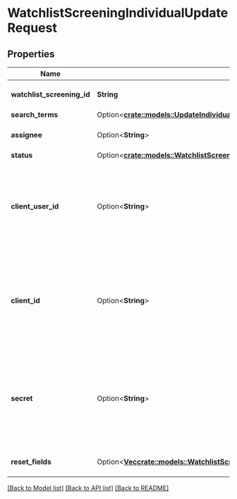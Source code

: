 # WatchlistScreeningIndividualUpdateRequest

## Properties

Name | Type | Description | Notes
------------ | ------------- | ------------- | -------------
**watchlist_screening_id** | **String** | ID of the associated screening. | 
**search_terms** | Option<[**crate::models::UpdateIndividualScreeningRequestSearchTerms**](UpdateIndividualScreeningRequestSearchTerms.md)> |  | [optional]
**assignee** | Option<**String**> | ID of the associated user. | [optional]
**status** | Option<[**crate::models::WatchlistScreeningStatus**](WatchlistScreeningStatus.md)> |  | [optional]
**client_user_id** | Option<**String**> | An identifier to help you connect this object to your internal systems. For example, your database ID corresponding to this object. | [optional]
**client_id** | Option<**String**> | Your Plaid API `client_id`. The `client_id` is required and may be provided either in the `PLAID-CLIENT-ID` header or as part of a request body. | [optional]
**secret** | Option<**String**> | Your Plaid API `secret`. The `secret` is required and may be provided either in the `PLAID-SECRET` header or as part of a request body. | [optional]
**reset_fields** | Option<[**Vec<crate::models::WatchlistScreeningIndividualUpdateRequestResettableField>**](WatchlistScreeningIndividualUpdateRequestResettableField.md)> | A list of fields to reset back to null | [optional]

[[Back to Model list]](../README.md#documentation-for-models) [[Back to API list]](../README.md#documentation-for-api-endpoints) [[Back to README]](../README.md)


